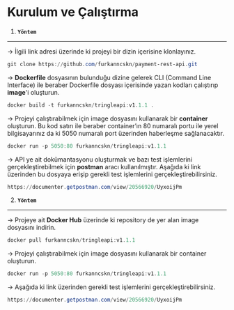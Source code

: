 # Kurulum ve Çalıştırma

1. **`Yöntem`**

---

→ İlgili link adresi üzerinde ki projeyi bir dizin içerisine klonlayınız.

```powershell
git clone https://github.com/furkanncskn/payment-rest-api.git
```

→ **Dockerfile** dosyasının bulunduğu dizine gelerek CLI (Command Line Interface) ile beraber Dockerfile dosyası içerisinde yazan kodları çalıştırıp **image**'i oluşturun.

```powershell
docker build -t furkanncskn/tringleapi:v1.1.1 .
```

→ Projeyi çalıştırabilmek için image dosyasını kullanarak bir **container** oluşturun.  Bu kod satırı ile beraber container’ın 80 numaralı portu ile yerel bilgisayarınız da ki 5050 numaralı port üzerinden haberleşme sağlanacaktır. 

```powershell
docker run -p 5050:80 furkanncskn/tringleapi:v1.1.1
```

→ API ye ait dokümantasyonu oluşturmak ve bazı test işlemlerini gerçekleştirebilmek için **postman** aracı kullanılmıştır. Aşağıda ki link üzerinden bu dosyaya erişip gerekli test işlemlerini gerçekleştirebilirsiniz.

```powershell
https://documenter.getpostman.com/view/20566920/UyxoijPm
```

2. **`Yöntem`**

---

 → Projeye ait **Docker Hub** üzerinde ki repository de yer alan image dosyasını indirin.

```powershell
docker pull furkanncskn/tringleapi:v1.1.1
```

→ Projeyi çalıştırabilmek için image dosyasını kullanarak bir container oluşturun.

```powershell
docker run -p 5050:80 furkanncskn/tringleapi:v1.1.1
```

→ Aşağıda ki link üzerinden gerekli test işlemlerini gerçekleştirebilirsiniz.

```powershell
https://documenter.getpostman.com/view/20566920/UyxoijPm
```

